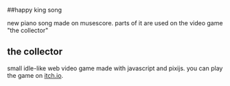 ##happy king song

new piano song made on musescore.
parts of it are used on the video game "the collector"

## the collector

small idle-like web video game made with javascript and pixijs.
you can play the game on <a class="button" href="https://t0mkun.itch.io/the-collector">itch.io</a>.
